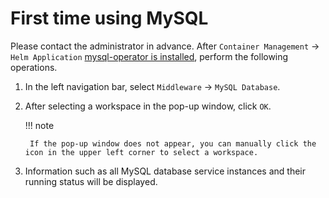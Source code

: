# First time using MySQL

Please contact the administrator in advance. After `Container Management` -> `Helm Application` [mysql-operator is installed](../quickstart/install.md), perform the following operations.

1. In the left navigation bar, select `Middleware` -> `MySQL Database`.

    

2. After selecting a workspace in the pop-up window, click `OK`.

    

    !!! note
    
        If the pop-up window does not appear, you can manually click the icon in the upper left corner to select a workspace.

    

3. Information such as all MySQL database service instances and their running status will be displayed.

    